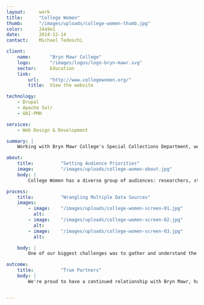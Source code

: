 ```yaml
---
layout:     work
title:      "College Women"
thumb:      "/images/uploads/college-women-thumb.jpg"
color:      24a9e1
date:       2014-12-14
contact:    Michael Tedeschi

client:
    name:       "Bryn Mawr College"
    logo:       "/images/logos/logo-bryn-mawr.svg"
    sector:     Education
    link:   
        url:    "http://www.collegewomen.org/"
        title:  View the website

technology:
    - Drupal
    - Apache Solr
    - OAI-PMH

services:
    - Web Design & Development

summary: |
    Working with Bryn Mawr College's Special Collections Department, we designed and built College Women, a curated collection of materials related to the history of women's education from the Seven Sisters schools.

about:
    title:          "Setting Audience Priorities"
    image:          "/images/uploads/college-women-about.jpg"
    body: |
        College Women has a diverse group of audiences: researchers, students and teachers, and the general public.  We began by facilitating discussions about those people, their needs, and Bryn Mawr's goals. Our user experience activities helped Bryn Mawr decide to prioritize attracting new audiences, rather than focusing on researchers. This led us to a more visually-focused site that seamlessly unites materials across each school's archive, emphasizing connections among items through themes, tags, and cross linking, encouraging users to explore.

process:
    title:          "Wrangling Multiple Data Sources"
    images:
        - image:    "/images/uploads/college-women-screen-01.jpg"
          alt:      
        - image:    "/images/uploads/college-women-screen-02.jpg"
          alt:      
        - image:    "/images/uploads/college-women-screen-03.jpg"
          alt:      

    body: |
        One of our biggest challenges was to gather and understand the collection data from seven unique institutions. Some were using online collection management systems, like ContentDM and Islandora, some without an accessible API, and others with just spreadsheets of data. We worked with the project team at Bryn Mawr to develop a metadata structure, based on Dublin Core, that was consistent for all institutions and allowed for a collective set of themes, categories, and filters. 

outcome:
    title:          "True Partners"
    body: |
        We're proud to have a continued relationship with Bryn Mawr, having worked on four projects with them over three years (and counting). As with all our clients, we see them as a true partner, and have supported their work beyond the launch of the sites, including promoting their news on social media and to local press, building static wireframes and visual designs to share early concepts with stakeholders and funders, and assisting with a successful proposal and presentation for the Keystone Digital Humanities Conference. College Women is an ongoing effort, and we're looking forward to continuing our work with Bryn Mawr in the future.


---
```


